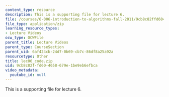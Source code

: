 ```yaml
---
content_type: resource
description: This is a supporting file for lecture 6.
file: /courses/6-006-introduction-to-algorithms-fall-2011/9cb8c82ffd604658679e1be9eb6efbca_lec06_code.zip
file_type: application/zip
learning_resource_types:
- Lecture Videos
ocw_type: OCWFile
parent_title: Lecture Videos
parent_type: CourseSection
parent_uid: 6af424cb-24d7-0b69-cb7c-86df8a25a92a
resourcetype: Other
title: lec06_code.zip
uid: 9cb8c82f-fd60-4658-679e-1be9eb6efbca
video_metadata:
  youtube_id: null
---
```

This is a supporting file for lecture 6.

